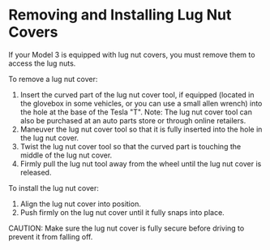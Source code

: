 # Removing and Installing Lug Nut Covers

If your Model 3 is equipped with lug nut covers, you must remove them to access the lug nuts.

To remove a lug nut cover:
1. Insert the curved part of the lug nut cover tool, if equipped (located in the glovebox in some vehicles, or you can use a small allen wrench) into the hole at the base of the Tesla "T".
Note: The lug nut cover tool can also be purchased at an auto parts store or through online retailers.
2. Maneuver the lug nut cover tool so that it is fully inserted into the hole in the lug nut cover.
3. Twist the lug nut cover tool so that the curved part is touching the middle of the lug nut cover.
4. Firmly pull the lug nut tool away from the wheel until the lug nut cover is released.

To install the lug nut cover:
1. Align the lug nut cover into position.
2. Push firmly on the lug nut cover until it fully snaps into place.

CAUTION: Make sure the lug nut cover is fully secure before driving to prevent it from falling off.
